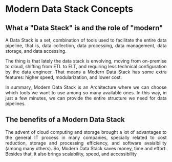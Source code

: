 # Modern Data Stack Concepts

## What a "Data Stack" is and the role of "modern"

<p align="justify">
A Data Stack is a set, combination of tools used to facilitate the entire data pipeline, that is, data collection, data processing, data management, data storage, and data accessing. 
</p>

<p align="justify">
The thing is that lately the data stack is envolving, moving from on-premise to cloud, shifting from ETL to ELT, and requiring less technical configuration by the data engineer. That means a Modern Data Stack has some extra features: higher speed, modularization, and lower cost.
</p>

<p align="justify">
In summary, Modern Data Stack is an Architecture where we can choose which tools we want to use among so many available ones. In this way, in just a few minutes, we can provide the entire structure we need for data pipelines.
</p>


## The benefits of a Modern Data Stack

<p align="justify">
The advent of cloud computing and storage brought a lot of advantages to the general IT process in many companies, specially related to cost reduction, storage and processing efficiency, and software avaialbility (among many others). So, Modern Data Stack saves money, time and effort. Besides that, it also brings scalability, speed, and accessibility
</p>

